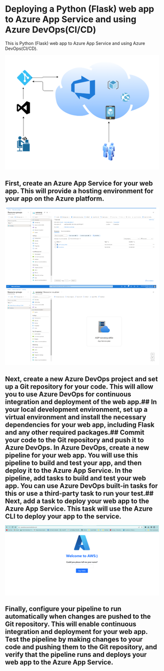 # Deploying a Python (Flask) web app to Azure App Service and using Azure DevOps(CI/CD)

This is Python (Flask) web app to Azure App Service and using Azure DevOps(CI/CD).


![Alt text](media/1.png)


## First, create an Azure App Service for your web app. This will provide a hosting environment for your app on the Azure platform.


![Alt text](media/2.png)


## Next, create a new Azure DevOps project and set up a Git repository for your code. This will allow you to use Azure DevOps for continuous integration and deployment of the web app.## In your local development environment, set up a virtual environment and install the necessary dependencies for your web app, including Flask and any other required packages.## Commit your code to the Git repository and push it to Azure DevOps. In Azure DevOps, create a new pipeline for your web app. You will use this pipeline to build and test your app, and then deploy it to the Azure App Service. In the pipeline, add tasks to build and test your web app. You can use Azure DevOps built-in tasks for this or use a third-party task to run your test.## Next, add a task to deploy your web app to the Azure App Service. This task will use the Azure CLI to deploy your app to the service.


![Alt text](media/4.png)


## Finally, configure your pipeline to run automatically when changes are pushed to the Git repository. This will enable continuous integration and deployment for your web app. Test the pipeline by making changes to your code and pushing them to the Git repository, and verify that the pipeline runs and deploys your web app to the Azure App Service.



